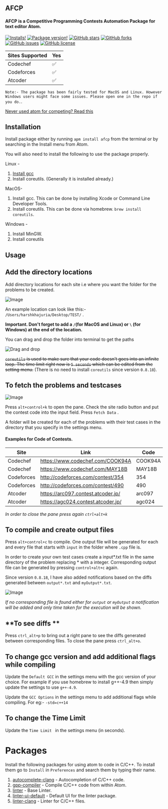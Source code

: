 ## AFCP

#### AFCP is a Competitive Programming Contests Automation Package for text editor Atom.

[![Installs!](https://img.shields.io/apm/dm/afcp.svg?style=flat-square)](https://atom.io/packages/afcp)
[![Package version!](https://img.shields.io/apm/v/afcp.svg?style=flat-square)](https://atom.io/packages/afcp)
[![GitHub stars](https://img.shields.io/github/stars/horcrux2301/AFCP.svg)](https://github.com/horcrux2301/AFCP/stargazers)
[![GitHub forks](https://img.shields.io/github/forks/horcrux2301/AFCP.svg)](https://github.com/horcrux2301/AFCP/network/members)
[![GitHub issues](https://img.shields.io/github/issues/horcrux2301/AFCP.svg)](https://github.com/horcrux2301/AFCP/issues)
[![GitHub license](https://img.shields.io/github/license/horcrux2301/AFCP.svg)](https://github.com/horcrux2301/AFCP)



Sites Supported | Yes
------------ | -------------
Codechef | :white_check_mark:
Codeforces | :white_check_mark:
Atcoder | :white_check_mark:

`Note:- The package has been fairly tested for MacOS and Linux. However Windows users might face some issues. Please open one in the repo if you do.`.

[Never used atom for competing? Read this](#packages)

## Installation

Install package either by running `apm install afcp` from the terminal or by searching in the Install menu from Atom.

You will also need to install the following to use the package properly.

Linux -

1. [Install gcc](https://gist.github.com/application2000/73fd6f4bf1be6600a2cf9f56315a2d91)
2. Install coreutils. (Generally it is installed already.)

MacOS-

1. Install gcc. This can be done by installing Xcode or Command Line Developer Tools.
2. Install coreutils. This can be done via homebrew. `brew install coreutils`.

Windows -

1. Install MinGW.
2. Install coreutils


## Usage

**Add the directory locations**
---

Add directory locations for each site i.e where you want the folder for the problems to be created.

![Image](https://i.imgur.com/x66KloC.png)

An example location can look like this:- `/Users/harshkhajuria/Desktop/TEST/` .

**Important. Don't forget to add a `/`(for MacOS and Linux) or `\` (for Windows) at the end of the location.**

You can drag and drop the folder into terminal to get the paths

![Drag and drop](https://i.imgur.com/24oNmfa.gif)

~~`coreutils` is used to make sure that your code doesn't goes into an infinite loop. The time limit right now is `5 seconds` which can be edited from the setting menu.~~ (There is no need to install `coreutils` since version `0.8.18`).

**To fetch the problems and testcases**
---

![Image](https://i.imgur.com/HRwTUOT.png)

Press `alt+control+k` to open the pane. Check the site radio button and put the contest code into the input field. Press `Fetch Data` .

A folder will be created for each of the problems with their test cases in the directory that you specify in the settings menu.


#### Examples for Code of Contests.

Site | Link | Code
------------ | ------------- | -------------
Codechef | https://www.codechef.com/COOK94A | COOK94A
Codechef | https://www.codechef.com/MAY18B | MAY18B
Codeforces | http://codeforces.com/contest/354 | 354
Codeforces | http://codeforces.com/contest/490 | 490
Atcoder | https://arc097.contest.atcoder.jp/ | arc097
Atcoder | https://agc024.contest.atcoder.jp/ | agc024


*In order to close the pane press again `ctrl+alt+k`*

**To compile and create output files**
---

Press `alt+control+c` to compile. One output file will be generated for each and every file that starts with `input` in the folder where `.cpp` file is.

In order to create your own test cases create a input*.txt file in the same directory of the problem replacing * with a integer.
Corresponding output file can be generated by pressing `control+alt+c` again.

Since version `0.8.18`, I have also added notifications based on the diffs generated between `output*.txt` and `myOutput*.txt`. 

![Image](https://i.imgur.com/ceM9Lua.png)

*If no corresponding file is found either for `output` or `myOutput` a notification will be added and only time taken for the execution will be shown.*

**To see diffs **
---

Press `ctrl_alt+p` to bring out a right pane to see the diffs generated between corresponding files. To close the pane press `ctrl_alt+o`.

**To change gcc version and add additional flags while compiling**
---
Update the `Default GCC` in the settings menu with the gcc version of your choice. For example if you use homebrew to install g++-4.9 then simply update the settings to use `g++-4.9`.

Update the `GCC Options` in the settings menu to add additional flags while compiling. For eg:- `-std=c++14`

**To change the Time Limit**
---
Update the `Time Limit ` in the settings menu (in seconds).

# Packages

Install the following packages for using atom to code in C/C++. To install them go to `Install` in `Preferences` and search them by typing their name.

1. [autocomplete-clang](https://atom.io/packages/autocomplete-clang) - Autocompletion of C/C++ code.
2. [gpp-compiler](https://atom.io/packages/gpp-compiler) - Compile C/C++ code from within Atom.
3. [linter](https://atom.io/packages/linter) - Base Linter.
4. [linter-ui-default](https://atom.io/packages/linter-ui-default) - Default UI for the linter package.
5. [linter-clang](https://atom.io/packages/linter-clang) - Linter for C/C++ files.

